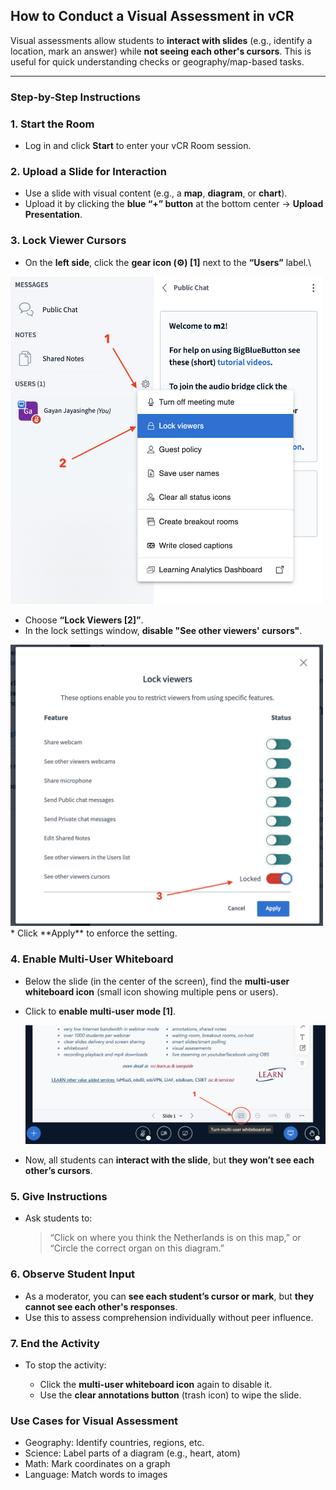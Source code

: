 ##  **How to Conduct a Visual Assessment in vCR**

Visual assessments allow students to **interact with slides** (e.g., identify a location, mark an answer) while **not seeing each other's cursors**. This is useful for quick understanding checks or geography/map-based tasks.

---

###  **Step-by-Step Instructions**


###  **1. Start the Room**

* Log in and click **Start** to enter your vCR Room session.


###  **2. Upload a Slide for Interaction**

* Use a slide with visual content (e.g., a **map**, **diagram**, or **chart**).
* Upload it by clicking the **blue “+” button** at the bottom center → **Upload Presentation**.


###  **3. Lock Viewer Cursors**

* On the **left side**, click the **gear icon (⚙️) [1]** next to the **“Users”** label.\

<img src="https://github.com/LEARN-LK/VCR/blob/main/img/visual-assessment-01.png" alt="image" style="max-width: 100%;width: 500px;">
 
* Choose **“Lock Viewers [2]”**.
* In the lock settings window, **disable "See other viewers' cursors"**.

<img src="https://github.com/LEARN-LK/VCR/blob/main/img/visual-assessment-02.png" alt="image" style="max-width: 100%;width: 500px;">  
* Click **Apply** to enforce the setting.


###  **4. Enable Multi-User Whiteboard**

* Below the slide (in the center of the screen), find the **multi-user whiteboard icon** (small icon showing multiple pens or users).
* Click to **enable multi-user mode [1]**.

  <img src="https://github.com/LEARN-LK/VCR/blob/main/img/visual-assessment-03.png" alt="image" style="max-width: 100%;width: 500px;">  
* Now, all students can **interact with the slide**, but **they won’t see each other’s cursors**.


###  **5. Give Instructions**

* Ask students to:

  > “Click on where you think the Netherlands is on this map,”
  > or
  > “Circle the correct organ on this diagram.”



###  **6. Observe Student Input**

* As a moderator, you can **see each student’s cursor or mark**, but **they cannot see each other's responses**.
* Use this to assess comprehension individually without peer influence.



###  **7. End the Activity**

* To stop the activity:

  * Click the **multi-user whiteboard icon** again to disable it.
  * Use the **clear annotations button** (trash icon) to wipe the slide.



###  **Use Cases for Visual Assessment**

* Geography: Identify countries, regions, etc.
* Science: Label parts of a diagram (e.g., heart, atom)
* Math: Mark coordinates on a graph
* Language: Match words to images

